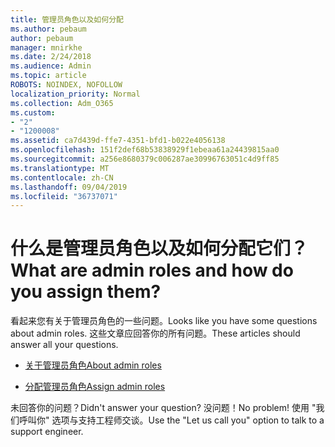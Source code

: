 ```yaml
---
title: 管理员角色以及如何分配
ms.author: pebaum
author: pebaum
manager: mnirkhe
ms.date: 2/24/2018
ms.audience: Admin
ms.topic: article
ROBOTS: NOINDEX, NOFOLLOW
localization_priority: Normal
ms.collection: Adm_O365
ms.custom:
- "2"
- "1200008"
ms.assetid: ca7d439d-ffe7-4351-bfd1-b022e4056138
ms.openlocfilehash: 151f2def68b53838929f1ebeaa61a24439815aa0
ms.sourcegitcommit: a256e8680379c006287ae30996763051c4d9ff85
ms.translationtype: MT
ms.contentlocale: zh-CN
ms.lasthandoff: 09/04/2019
ms.locfileid: "36737071"
---
```

# <a name="what-are-admin-roles-and-how-do-you-assign-them"></a><span data-ttu-id="c72a7-102">什么是管理员角色以及如何分配它们？</span><span class="sxs-lookup"><span data-stu-id="c72a7-102">What are admin roles and how do you assign them?</span></span>

<span data-ttu-id="c72a7-103">看起来您有关于管理员角色的一些问题。</span><span class="sxs-lookup"><span data-stu-id="c72a7-103">Looks like you have some questions about admin roles.</span></span> <span data-ttu-id="c72a7-104">这些文章应回答你的所有问题。</span><span class="sxs-lookup"><span data-stu-id="c72a7-104">These articles should answer all your questions.</span></span>
  
- [<span data-ttu-id="c72a7-105">关于管理员角色</span><span class="sxs-lookup"><span data-stu-id="c72a7-105">About admin roles</span></span>](https://docs.microsoft.com/office365/admin/add-users/about-admin-roles)

- [<span data-ttu-id="c72a7-106">分配管理员角色</span><span class="sxs-lookup"><span data-stu-id="c72a7-106">Assign admin roles</span></span>](https://docs.microsoft.com/office365/admin/add-users/assign-admin-roles)

<span data-ttu-id="c72a7-107">未回答你的问题？</span><span class="sxs-lookup"><span data-stu-id="c72a7-107">Didn't answer your question?</span></span> <span data-ttu-id="c72a7-108">没问题！</span><span class="sxs-lookup"><span data-stu-id="c72a7-108">No problem!</span></span> <span data-ttu-id="c72a7-109">使用 "我们呼叫你" 选项与支持工程师交谈。</span><span class="sxs-lookup"><span data-stu-id="c72a7-109">Use the "Let us call you" option to talk to a support engineer.</span></span>
  